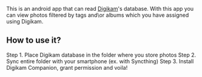 This is an android app that can read [Digikam](https://www.digikam.org/)'s database. With this app you can view photos filtered by tags and\or albums which you have assigned using Digikam.

## How to use it?
Step 1. Place Digikam database in the folder where you store photos
Step 2. Sync entire folder with your smartphone (ex. with Syncthing)
Step 3. Install Digikam Companion, grant permission and voila!

